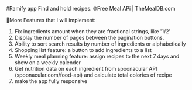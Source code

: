 #Ramify app
Find and hold recipes.
🌐Free Meal APi | TheMealDB.com

💠More Features that I will implement:

1. Fix ingredients amount when they are fractional strings, like '1/2'
2. Display the number of pages between the pagination buttons.
3. Ability to sort search results by number of ingredients or alphabetically
4. Shopping list feature: a button to add ingredients to a list
5. Weekly meal planning feature: assign recipes to the next 7 days and show on a weekly calender
6. Get nutrition data on each ingredient from spoonacular API (spoonacular.com/food-api) and calculate total colories of recipe
7. make the app fully responsive
